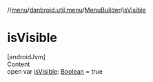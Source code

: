 //[menu](../../index.md)/[danbroid.util.menu](../index.md)/[MenuBuilder](index.md)/[isVisible](is-visible.md)



# isVisible  
[androidJvm]  
Content  
open var [isVisible](is-visible.md): [Boolean](https://kotlinlang.org/api/latest/jvm/stdlib/kotlin/-boolean/index.html) = true  



